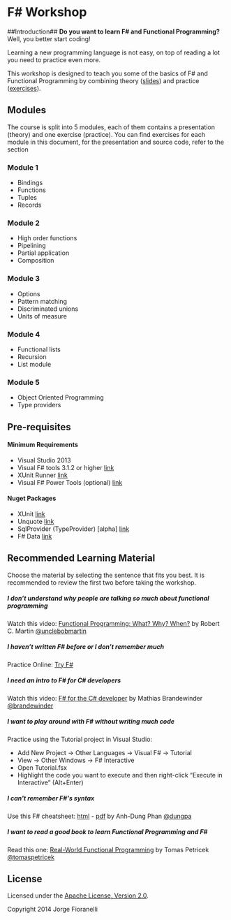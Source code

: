 F# Workshop
==============

##Introduction##
**Do you want to learn F# and Functional Programming?** Well, you better start coding!

Learning a new programming language is not easy, on top of reading a lot you need to practice even more.

This workshop is designed to teach you some of the basics of F# and Functional Programming by combining theory ([slides](https://github.com/jorgef/fsharpworkshop/raw/master/FSharpWorkshop_Slides.pdf)) and practice ([exercises](https://github.com/jorgef/fsharpworkshop/raw/master/FSharpWorkshop_Exercises.pdf)).

## Modules ##

The course is split into 5 modules, each of them contains a presentation (theory) and one exercise (practice). You can find exercises for each module in this document, for the presentation and source code, refer to the section 
 

### Module 1 ###
- Bindings
- Functions
- Tuples
- Records

### Module 2 ###
- High order functions
- Pipelining
- Partial application
- Composition

### Module 3 ###
- Options
- Pattern matching
- Discriminated unions
- Units of measure

### Module 4 ###
- Functional lists
- Recursion
- List module

### Module 5 ###
- Object Oriented Programming
- Type providers


## Pre-requisites ##

#### Minimum Requirements ####
- Visual Studio 2013
- Visual F# tools 3.1.2 or higher [link](http://www.microsoft.com/en-au/download/details.aspx?id=44011)
- XUnit Runner [link](http://visualstudiogallery.msdn.microsoft.com/463c5987-f82b-46c8-a97e-b1cde42b9099)
- Visual F# Power Tools (optional)  [link](http://visualstudiogallery.msdn.microsoft.com/136b942e-9f2c-4c0b-8bac-86d774189cff)


#### Nuget Packages ####
- XUnit [link](https://www.nuget.org/packages/xunit/)
- Unquote [link](https://www.nuget.org/packages/Unquote/)
- SqlProvider (TypeProvider) [alpha] [link](http://www.nuget.org/packages/SQLProvider/0.0.9-alpha)
- F# Data [link](http://www.nuget.org/packages/FSharp.Data/)


## Recommended Learning Material ##

Choose the material by selecting the sentence that fits you best. It is recommended to review the first two before taking the workshop.

##### I don’t understand why people are talking so much about functional programming #####

Watch this video: [Functional Programming: What? Why? When?](https://vimeo.com/97514630) by Robert C. Martin [@unclebobmartin](https://twitter.com/unclebobmartin)

##### I haven’t written F# before or I don’t remember much #####

Practice Online: [Try F#](http://www.tryfsharp.org)

##### I need an intro to F# for C# developers #####

Watch this video: [F# for the C# developer](http://youtu.be/H0pS5UnVa2E) by Mathias Brandewinder [@brandewinder](https://twitter.com/brandewinder)

##### I want to play around with F# without writing much code #####

Practice using the Tutorial project in Visual Studio:

- Add New Project -> Other Languages -> Visual F# -> Tutorial
- View -> Other Windows -> F# Interactive
- Open Tutorial.fsx
- Highlight the code you want to execute and then right-click “Execute in Interactive” (Alt+Enter)

##### I can't remember F#'s syntax #####

Use this F# cheatsheet: [html](http://dungpa.github.io/fsharp-cheatsheet/) - [pdf](https://github.com/dungpa/fsharp-cheatsheet/raw/gh-pages/fsharp-cheatsheet.pdf) by Anh-Dung Phan [@dungpa](https://twitter.com/dungpa)

##### I want to read a good book to learn Functional Programming and F# #####

Read this one: [Real-World Functional Programming](http://www.manning.com/petricek/) by Tomas Petricek [@tomaspetricek](https://twitter.com/tomaspetricek) 

## License ##
Licensed under the [Apache License, Version 2.0](http://www.apache.org/licenses/LICENSE-2.0).

Copyright 2014 Jorge Fioranelli
